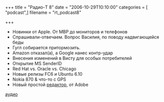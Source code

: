 +++
title = "Радио-T 8"
date = "2006-10-29T10:10:00"
categories = [ "podcast",]
filename = "rt_podcast8"

+++

- Новинки от Apple. От MBP до мониторов и телефонов
- Спрашивали-отвечаем. Вопрос Василия, по поводу надвигающейся беды
- Гугл собирается притормозить.
- Amazon отказал(а), а Google нанес контр-удар
- Внесения изменений в Висту для особых потребителей
- Открытие MS SenderID
- Red Hat vs. Oracle vs. Chicago
- Новые релизы FC6 и Ubuntu 6.10
- Nokia 870 & что-то с GPS
- Новый простой [редактор](http://labs.adobe.com/technologies/soundbooth/), от Adobe

[аудио](https://cdn.radio-t.com/rt_podcast8.mp3)
<audio src="https://cdn.radio-t.com/rt_podcast8.mp3" preload="none"></audio>
